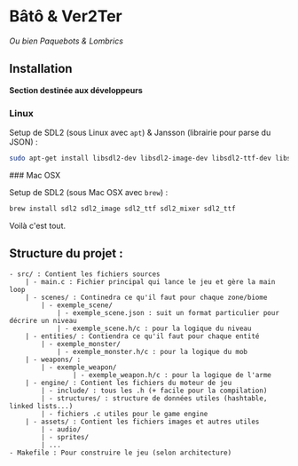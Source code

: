 # Bâtô & Ver2Ter
*Ou bien Paquebots & Lombrics*

## Installation

**Section destinée aux développeurs**

### Linux

Setup de SDL2 (sous Linux avec `apt`) & Jansson (librairie pour parse du JSON) :

```sh
sudo apt-get install libsdl2-dev libsdl2-image-dev libsdl2-ttf-dev libsdl2-mixer-dev libjansson-dev
```

### Mac OSX

Setup de SDL2 (sous Mac OSX avec `brew`) :

```sh
brew install sdl2 sdl2_image sdl2_ttf sdl2_mixer sdl2_ttf
```

Voilà c'est tout. 


## Structure du projet :

```
- src/ : Contient les fichiers sources
	| - main.c : Fichier principal qui lance le jeu et gère la main loop
	| - scenes/ : Continedra ce qu'il faut pour chaque zone/biome
		| - exemple_scene/
			| - exemple_scene.json : suit un format particulier pour décrire un niveau
			| - exemple_scene.h/c : pour la logique du niveau
	| - entities/ : Contiendra ce qu'il faut pour chaque entité
		| - exemple_monster/
			| - exemple_monster.h/c : pour la logique du mob
	| - weapons/ :
		| - exemple_weapon/
				| - exemple_weapon.h/c : pour la logique de l'arme
	| - engine/ : Contient les fichiers du moteur de jeu
		| - include/ : tous les .h (+ facile pour la compilation)
		| - structures/ : structure de données utiles (hashtable, linked lists...)
		| - fichiers .c utiles pour le game engine
	| - assets/ : Contient les fichiers images et autres utiles
		| - audio/
		| - sprites/
		| ...
- Makefile : Pour construire le jeu (selon architecture)
```
